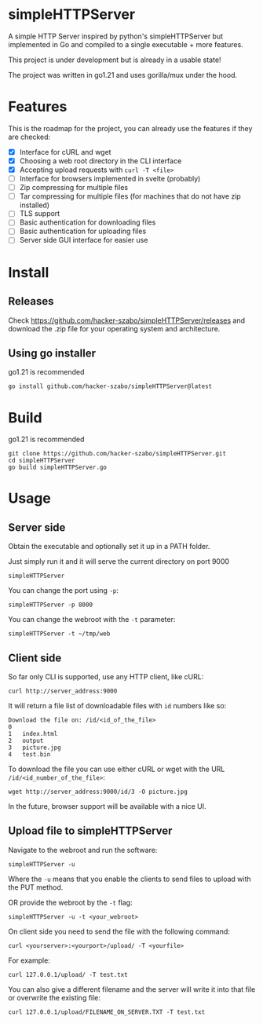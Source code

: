 # simpleHTTPServer
A simple HTTP Server inspired by python's simpleHTTPServer but implemented in Go and compiled to a single executable + more features.

This project is under development but is already in a usable state!

The project was written in go1.21 and uses gorilla/mux under the hood.

# Features

This is the roadmap for the project, you can already use the features if they are checked:

- [x] Interface for cURL and wget
- [x] Choosing a web root directory in the CLI interface
- [x] Accepting upload requests with `curl -T <file>`
- [ ] Interface for browsers implemented in svelte (probably)
- [ ] Zip compressing for multiple files
- [ ] Tar compressing for multiple files (for machines that do not have zip installed)
- [ ] TLS support
- [ ] Basic authentication for downloading files
- [ ] Basic authentication for uploading files
- [ ] Server side GUI interface for easier use

# Install

## Releases

Check https://github.com/hacker-szabo/simpleHTTPServer/releases and download the .zip file for your operating system and architecture.

## Using go installer

go1.21 is recommended

```
go install github.com/hacker-szabo/simpleHTTPServer@latest
```

# Build

go1.21 is recommended

```
git clone https://github.com/hacker-szabo/simpleHTTPServer.git
cd simpleHTTPServer
go build simpleHTTPServer.go
```

# Usage


## Server side

Obtain the executable and optionally set it up in a PATH folder.

Just simply run it and it will serve the current directory on port 9000

```
simpleHTTPServer
```

You can change the port using `-p`:

```
simpleHTTPServer -p 8000
```

You can change the webroot with the `-t` parameter:

```
simpleHTTPServer -t ~/tmp/web
```

## Client side

So far only CLI is supported, use any HTTP client, like cURL:

```
curl http://server_address:9000
```

It will return a file list of downloadable files with `id` numbers like so:

```
Download the file on: /id/<id_of_the_file>
0	
1	index.html
2	output
3	picture.jpg
4	test.bin
```

To download the file you can use either cURL or wget with the URL `/id/<id_number_of_the_file>`:

```
wget http://server_address:9000/id/3 -O picture.jpg
```

In the future, browser support will be available with a nice UI.

## Upload file to simpleHTTPServer

Navigate to the webroot and run the software:

```
simpleHTTPServer -u
```

Where the `-u` means that you enable the clients to send files to upload with the PUT method.

OR provide the webroot by the `-t` flag:

```
simpleHTTPServer -u -t <your_webroot>
```

On client side you need to send the file with the following command:

```
curl <yourserver>:<yourport>/upload/ -T <yourfile>
```

For example:

```
curl 127.0.0.1/upload/ -T test.txt
```

You can also give a different filename and the server will write it into that file or overwrite the existing file:

```
curl 127.0.0.1/upload/FILENAME_ON_SERVER.TXT -T test.txt
```